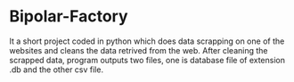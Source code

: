 # Bipolar-Factory
It a short project coded in python which does data scrapping on one of the websites and cleans the data retrived from the web.
After cleaning the scrapped data, program outputs two files, one is database file of extension .db and the other csv file. 
